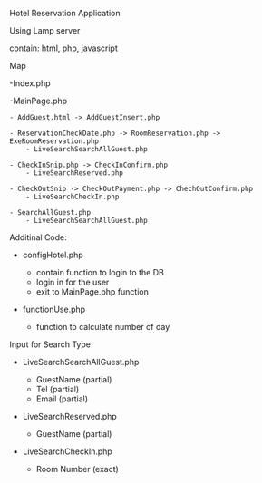 Hotel Reservation Application

Using Lamp server

contain: html, php, javascript


Map

-Index.php

-MainPage.php

	- AddGuest.html -> AddGuestInsert.php

	- ReservationCheckDate.php -> RoomReservation.php -> ExeRoomReservation.php
		- LiveSearchSearchAllGuest.php

	- CheckInSnip.php -> CheckInConfirm.php
		- LiveSearchReserved.php

	- CheckOutSnip -> CheckOutPayment.php -> ChechOutConfirm.php
		- LiveSearchCheckIn.php

	- SearchAllGuest.php
		- LiveSearchSearchAllGuest.php


Additinal Code:

- configHotel.php
	- contain function to login to the DB
	- login in for the user
	- exit to MainPage.php function

- functionUse.php
	- function to calculate number of day

Input for Search Type

- LiveSearchSearchAllGuest.php
	- GuestName (partial)
	- Tel (partial)
	- Email (partial)

- LiveSearchReserved.php
	- GuestName (partial)
		
- LiveSearchCheckIn.php
	- Room Number (exact)


